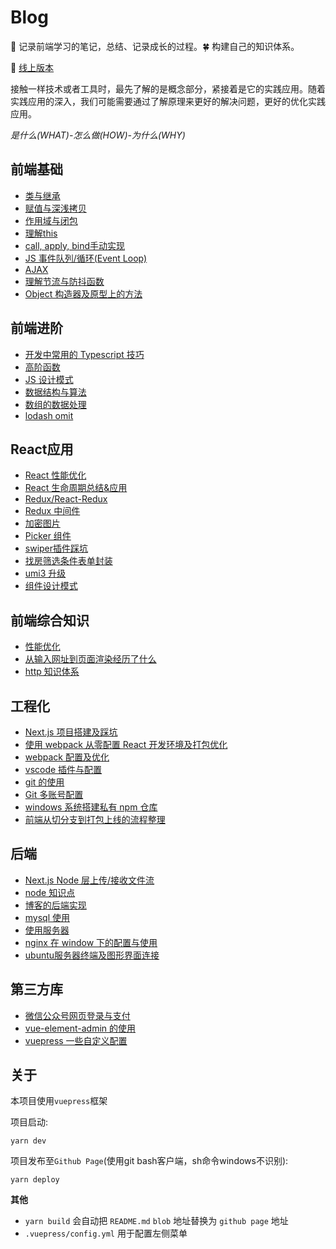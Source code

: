 # Blog

:seedling: 记录前端学习的笔记，总结、记录成长的过程。:four_leaf_clover: 构建自己的知识体系。

:whale: [线上版本](https://xblcity.github.io/blog/)

接触一样技术或者工具时，最先了解的是概念部分，紧接着是它的实践应用。随着实践应用的深入，我们可能需要通过了解原理来更好的解决问题，更好的优化实践应用。

_是什么(WHAT)-怎么做(HOW)-为什么(WHY)_

## 前端基础
     
- [类与继承](https://github.com/xblcity/blog/blob/master/base/inherit.md)
- [赋值与深浅拷贝](https://github.com/xblcity/blog/blob/master/base/copy.md)
- [作用域与闭包](https://github.com/xblcity/blog/blob/master/base/scope-closures.md)
- [理解this](https://github.com/xblcity/blog/blob/master/base/this.md)
- [call, apply, bind手动实现](https://github.com/xblcity/blog/blob/master/base/call.md)
- [JS 事件队列/循环(Event Loop)](https://github.com/xblcity/blog/blob/master/base/eventloop.md)
- [AJAX](https://github.com/xblcity/blog/blob/master/base/ajax.md)
- [理解节流与防抖函数](https://github.com/xblcity/blog/blob/master/base/throttle.md)
- [Object 构造器及原型上的方法](https://github.com/xblcity/blog/blob/master/base/object-methods.md)
    
## 前端进阶
     
- [开发中常用的 Typescript 技巧](https://github.com/xblcity/blog/blob/master/advance/ts.md)
- [高阶函数](https://github.com/xblcity/blog/blob/master/advance/func-program.md)
- [JS 设计模式](https://github.com/xblcity/blog/blob/master/advance/design-mode.md)
- [数据结构与算法](https://github.com/xblcity/blog/blob/master/advance/algorithm.md)
- [数组的数据处理](https://github.com/xblcity/blog/blob/master/advance/array.md)
- [lodash omit](https://github.com/xblcity/blog/blob/master/advance/lodashSource.md)
    
## React应用
     
- [React 性能优化](https://github.com/xblcity/blog/blob/master/react/performance.md)
- [React 生命周期总结&应用](https://github.com/xblcity/blog/blob/master/react/lifecycle.md)
- [Redux/React-Redux](https://github.com/xblcity/blog/blob/master/react/redux.md)
- [Redux 中间件](https://github.com/xblcity/blog/blob/master/react/redux-middleware.md)
- [加密图片](https://github.com/xblcity/blog/blob/master/react/encrypt-images.md)
- [Picker 组件](https://github.com/xblcity/blog/blob/master/react/picker.md)
- [swiper插件踩坑](https://github.com/xblcity/blog/blob/master/react/swiper.md)
- [找房筛选条件表单封装](https://github.com/xblcity/blog/blob/master/react/find-house.md)
- [umi3 升级](https://github.com/xblcity/blog/blob/master/react/umi3.md)
- [组件设计模式](https://github.com/xblcity/blog/blob/master/react/component-design-mode.md)
    
## 前端综合知识
     
- [性能优化](https://github.com/xblcity/blog/blob/master/system/performance.md)
- [从输入网址到页面渲染经历了什么](https://github.com/xblcity/blog/blob/master/system/render.md)
- [http 知识体系](https://github.com/xblcity/blog/blob/master/system/http.md)
    
## 工程化
     
- [Next.js 项目搭建及踩坑](https://github.com/xblcity/blog/blob/master/engineering/next.md)
- [使用 webpack 从零配置 React 开发环境及打包优化](https://github.com/xblcity/blog/blob/master/engineering/webpack-react.md)
- [webpack 配置及优化](https://github.com/xblcity/blog/blob/master/engineering/webpack.md)
- [vscode 插件与配置](https://github.com/xblcity/blog/blob/master/engineering/vs.md)
- [git 的使用](https://github.com/xblcity/blog/blob/master/engineering/git.md)
- [Git 多账号配置](https://github.com/xblcity/blog/blob/master/engineering/git-account.md)
- [windows 系统搭建私有 npm 仓库](https://github.com/xblcity/blog/blob/master/engineering/private-npm.md)
- [前端从切分支到打包上线的流程整理](https://github.com/xblcity/blog/blob/master/engineering/workflow.md)
    
## 后端
     
- [Next.js Node 层上传/接收文件流](https://github.com/xblcity/blog/blob/master/backend/file.md)
- [node 知识点](https://github.com/xblcity/blog/blob/master/backend/little-points.md)
- [博客的后端实现](https://github.com/xblcity/blog/blob/master/backend/blog.md)
- [mysql 使用](https://github.com/xblcity/blog/blob/master/backend/mysql.md)
- [使用服务器](https://github.com/xblcity/blog/blob/master/backend/server.md)
- [nginx 在 window 下的配置与使用](https://github.com/xblcity/blog/blob/master/backend/nginx.md)
- [ubuntu服务器终端及图形界面连接](https://github.com/xblcity/blog/blob/master/backend/ubuntu.md)
    
## 第三方库
     
- [微信公众号网页登录与支付](https://github.com/xblcity/blog/blob/master/library/wx-web.md)
- [vue-element-admin 的使用](https://github.com/xblcity/blog/blob/master/library/vue-admin.md)
- [vuepress 一些自定义配置](https://github.com/xblcity/blog/blob/master/library/vuepress.md)
    
## 关于

本项目使用`vuepress`框架

项目启动:

`yarn dev`

项目发布至`Github Page`(使用git bash客户端，sh命令windows不识别):

`yarn deploy`

__其他__

- `yarn build` 会自动把 `README.md` `blob` 地址替换为 `github page` 地址
- `.vuepress/config.yml` 用于配置左侧菜单

